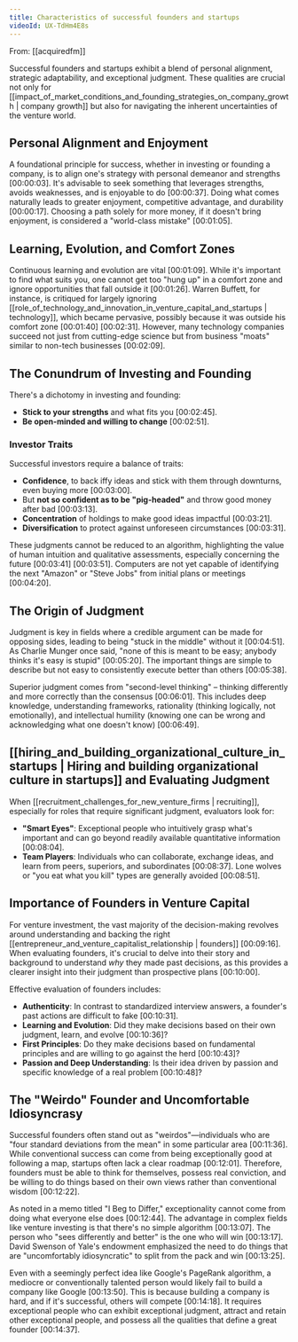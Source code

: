 ```yaml
---
title: Characteristics of successful founders and startups
videoId: UX-TdHm4E8s
---
```


From: [[acquiredfm]] <br/> 

Successful founders and startups exhibit a blend of personal alignment, strategic adaptability, and exceptional judgment. These qualities are crucial not only for [[impact_of_market_conditions_and_founding_strategies_on_company_growth | company growth]] but also for navigating the inherent uncertainties of the venture world.

## Personal Alignment and Enjoyment
A foundational principle for success, whether in investing or founding a company, is to align one's strategy with personal demeanor and strengths <a class="yt-timestamp" data-t="00:00:03">[00:00:03]</a>. It's advisable to seek something that leverages strengths, avoids weaknesses, and is enjoyable to do <a class="yt-timestamp" data-t="00:00:37">[00:00:37]</a>. Doing what comes naturally leads to greater enjoyment, competitive advantage, and durability <a class="yt-timestamp" data-t="00:00:17">[00:00:17]</a>. Choosing a path solely for more money, if it doesn't bring enjoyment, is considered a "world-class mistake" <a class="yt-timestamp" data-t="00:01:05">[00:01:05]</a>.

## Learning, Evolution, and Comfort Zones
Continuous learning and evolution are vital <a class="yt-timestamp" data-t="00:01:09">[00:01:09]</a>. While it's important to find what suits you, one cannot get too "hung up" in a comfort zone and ignore opportunities that fall outside it <a class="yt-timestamp" data-t="00:01:26">[00:01:26]</a>. Warren Buffett, for instance, is critiqued for largely ignoring [[role_of_technology_and_innovation_in_venture_capital_and_startups | technology]], which became pervasive, possibly because it was outside his comfort zone <a class="yt-timestamp" data-t="00:01:40">[00:01:40]</a> <a class="yt-timestamp" data-t="00:02:31">[00:02:31]</a>. However, many technology companies succeed not just from cutting-edge science but from business "moats" similar to non-tech businesses <a class="yt-timestamp" data-t="00:02:09">[00:02:09]</a>.

## The Conundrum of Investing and Founding
There's a dichotomy in investing and founding:
*   **Stick to your strengths** and what fits you <a class="yt-timestamp" data-t="00:02:45">[00:02:45]</a>.
*   **Be open-minded and willing to change** <a class="yt-timestamp" data-t="00:02:51">[00:02:51]</a>.

### Investor Traits
Successful investors require a balance of traits:
*   **Confidence**, to back iffy ideas and stick with them through downturns, even buying more <a class="yt-timestamp" data-t="00:03:00">[00:03:00]</a>.
*   But **not so confident as to be "pig-headed"** and throw good money after bad <a class="yt-timestamp" data-t="00:03:13">[00:03:13]</a>.
*   **Concentration** of holdings to make good ideas impactful <a class="yt-timestamp" data-t="00:03:21">[00:03:21]</a>.
*   **Diversification** to protect against unforeseen circumstances <a class="yt-timestamp" data-t="00:03:31">[00:03:31]</a>.

These judgments cannot be reduced to an algorithm, highlighting the value of human intuition and qualitative assessments, especially concerning the future <a class="yt-timestamp" data-t="00:03:41">[00:03:41]</a> <a class="yt-timestamp" data-t="00:03:51">[00:03:51]</a>. Computers are not yet capable of identifying the next "Amazon" or "Steve Jobs" from initial plans or meetings <a class="yt-timestamp" data-t="00:04:20">[00:04:20]</a>.

## The Origin of Judgment
Judgment is key in fields where a credible argument can be made for opposing sides, leading to being "stuck in the middle" without it <a class="yt-timestamp" data-t="00:04:51">[00:04:51]</a>. As Charlie Munger once said, "none of this is meant to be easy; anybody thinks it's easy is stupid" <a class="yt-timestamp" data-t="00:05:20">[00:05:20]</a>. The important things are simple to describe but not easy to consistently execute better than others <a class="yt-timestamp" data-t="00:05:38">[00:05:38]</a>.

Superior judgment comes from "second-level thinking" – thinking differently and more correctly than the consensus <a class="yt-timestamp" data-t="00:06:01">[00:06:01]</a>. This includes deep knowledge, understanding frameworks, rationality (thinking logically, not emotionally), and intellectual humility (knowing one can be wrong and acknowledging what one doesn't know) <a class="yt-timestamp" data-t="00:06:49">[00:06:49]</a>.

## [[hiring_and_building_organizational_culture_in_startups | Hiring and building organizational culture in startups]] and Evaluating Judgment
When [[recruitment_challenges_for_new_venture_firms | recruiting]], especially for roles that require significant judgment, evaluators look for:
*   **"Smart Eyes"**: Exceptional people who intuitively grasp what's important and can go beyond readily available quantitative information <a class="yt-timestamp" data-t="00:08:04">[00:08:04]</a>.
*   **Team Players**: Individuals who can collaborate, exchange ideas, and learn from peers, superiors, and subordinates <a class="yt-timestamp" data-t="00:08:37">[00:08:37]</a>. Lone wolves or "you eat what you kill" types are generally avoided <a class="yt-timestamp" data-t="00:08:51">[00:08:51]</a>.

## Importance of Founders in Venture Capital
For venture investment, the vast majority of the decision-making revolves around understanding and backing the right [[entrepreneur_and_venture_capitalist_relationship | founders]] <a class="yt-timestamp" data-t="00:09:16">[00:09:16]</a>. When evaluating founders, it's crucial to delve into their story and background to understand *why* they made past decisions, as this provides a clearer insight into their judgment than prospective plans <a class="yt-timestamp" data-t="00:10:00">[00:10:00]</a>.

Effective evaluation of founders includes:
*   **Authenticity**: In contrast to standardized interview answers, a founder's past actions are difficult to fake <a class="yt-timestamp" data-t="00:10:31">[00:10:31]</a>.
*   **Learning and Evolution**: Did they make decisions based on their own judgment, learn, and evolve <a class="yt-timestamp" data-t="00:10:36">[00:10:36]</a>?
*   **First Principles**: Do they make decisions based on fundamental principles and are willing to go against the herd <a class="yt-timestamp" data-t="00:10:43">[00:10:43]</a>?
*   **Passion and Deep Understanding**: Is their idea driven by passion and specific knowledge of a real problem <a class="yt-timestamp" data-t="00:10:48">[00:10:48]</a>?

## The "Weirdo" Founder and Uncomfortable Idiosyncrasy
Successful founders often stand out as "weirdos"—individuals who are "four standard deviations from the mean" in some particular area <a class="yt-timestamp" data-t="00:11:36">[00:11:36]</a>. While conventional success can come from being exceptionally good at following a map, startups often lack a clear roadmap <a class="yt-timestamp" data-t="00:12:01">[00:12:01]</a>. Therefore, founders must be able to think for themselves, possess real conviction, and be willing to do things based on their own views rather than conventional wisdom <a class="yt-timestamp" data-t="00:12:22">[00:12:22]</a>.

As noted in a memo titled "I Beg to Differ," exceptionality cannot come from doing what everyone else does <a class="yt-timestamp" data-t="00:12:44">[00:12:44]</a>. The advantage in complex fields like venture investing is that there's no simple algorithm <a class="yt-timestamp" data-t="00:13:07">[00:13:07]</a>. The person who "sees differently and better" is the one who will win <a class="yt-timestamp" data-t="00:13:17">[00:13:17]</a>. David Swenson of Yale's endowment emphasized the need to do things that are "uncomfortably idiosyncratic" to split from the pack and win <a class="yt-timestamp" data-t="00:13:25">[00:13:25]</a>.

Even with a seemingly perfect idea like Google's PageRank algorithm, a mediocre or conventionally talented person would likely fail to build a company like Google <a class="yt-timestamp" data-t="00:13:50">[00:13:50]</a>. This is because building a company is hard, and if it's successful, others will compete <a class="yt-timestamp" data-t="00:14:18">[00:14:18]</a>. It requires exceptional people who can exhibit exceptional judgment, attract and retain other exceptional people, and possess all the qualities that define a great founder <a class="yt-timestamp" data-t="00:14:37">[00:14:37]</a>.